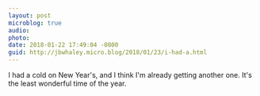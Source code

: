 ```yaml
---
layout: post
microblog: true
audio: 
photo: 
date: 2018-01-22 17:49:04 -0800
guid: http://jbwhaley.micro.blog/2018/01/23/i-had-a.html
---
```

I had a cold on New Year's, and I think I'm already getting another one. It's the least wonderful time of the year.
